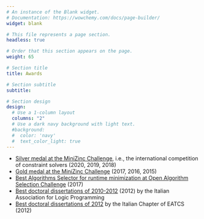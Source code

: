 ```yaml
---
# An instance of the Blank widget.
# Documentation: https://wowchemy.com/docs/page-builder/
widget: blank

# This file represents a page section.
headless: true

# Order that this section appears on the page.
weight: 65

# Section title
title: Awards

# Section subtitle
subtitle:

# Section design
design:
  # Use a 1-column layout
  columns: "2"
  # Use a dark navy background with light text.
  #background:
  #  color: 'navy'
  #  text_color_light: true
---
```


* [Silver medal at the MiniZinc Challenge](http://www.minizinc.org/challenge.html), i.e., the international competition of constraint solvers (2020, 2019, 2018)
* [Gold medal at the MiniZinc Challenge](http://www.minizinc.org/challenge.html) (2017, 2016, 2015)
* [Best Algorithms Selector for runtime minimization at Open Algorithm Selection Challenge](https://www.coseal.net/open-algorithm-selection-challenge-2017-oasc/) (2017) 
* [Best doctoral dissertations of 2010-2012](http://www.programmazionelogica.it/2011/08/distinguished-dissertations-2010-2011) (2012)
by the Italian Association for Logic Programming
* [Best doctoral dissertations of 2012](http://eatcs.org/index.php/italian-chapter-awards) by the Italian Chapter of 
EATCS (2012)

